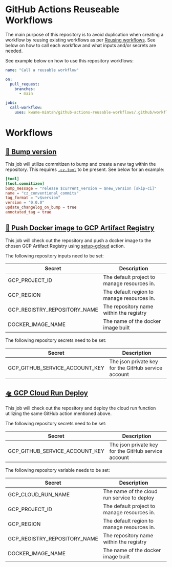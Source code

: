 # GitHub Actions Reuseable Workflows

The main purpose of this repository is to avoid duplication when creating a workflow by reusing existing workflows as per
[Reusing workflows](https://docs.github.com/en/actions/sharing-automations/reusing-workflows). See below on how to call each
workflow and what inputs and/or secrets are needed.

See example below on how to use this repository workflows:

```yaml
name: "Call a reusable workflow"

on:
  pull_request:
    branches:
      - main

jobs:
  call-workflow:
    uses: kwame-mintah/github-actions-reusable-workflows/.github/workflows/<name>.yml@v1 # could be branch name or git commit id
```

# Workflows

## [🚧 Bump version](.github/workflows/repository-run-version-bump.yml)

This job will utilize commitizen to bump and create a new tag within the repository. This requires [`.cz.toml`](https://commitizen-tools.github.io/commitizen/config/)
to be present. See below for an example:

```toml
[tool]
[tool.commitizen]
bump_message = "release $current_version → $new_version [skip-ci]"
name = "cz_conventional_commits"
tag_format = "v$version"
version = "0.0.0"
update_changelog_on_bump = true
annotated_tag = true
```

## [🚀 Push Docker image to GCP Artifact Registry](.github/workflows/gcp-docker-build-and-push.yml)

This job will check out the repository and push a docker image to the chosen GCP Artifact Registry using
[setup-gcloud](https://github.com/google-github-actions/setup-gcloud/tree/v2.1.2) action.

The following repository inputs need to be set:

| Secret                       | Description                                 |
| ---------------------------- | ------------------------------------------- |
| GCP_PROJECT_ID               | The default project to manage resources in. |
| GCP_REGION                   | The default region to manage resources in.  |
| GCP_REGISTRY_REPOSITORY_NAME | The repository name within the registry     |
| DOCKER_IMAGE_NAME            | The name of the docker image built          |

The following repository secrets need to be set:

| Secret                         | Description                                         |
| ------------------------------ | --------------------------------------------------- |
| GCP_GITHUB_SERVICE_ACCOUNT_KEY | The json private key for the GitHub service account |

## [🛸 GCP Cloud Run Deploy](.github/workflows/gcp-cloud-run-deploy.yml)

This job will check out the repository and deploy the cloud run function utilizing
the same GitHub action mentioned above.

The following repository secrets need to be set:

| Secret                         | Description                                         |
| ------------------------------ | --------------------------------------------------- |
| GCP_GITHUB_SERVICE_ACCOUNT_KEY | The json private key for the GitHub service account |

The following repository variable needs to be set:

| Secret                       | Description                                 |
| ---------------------------- | ------------------------------------------- |
| GCP_CLOUD_RUN_NAME           | The name of the cloud run service to deploy |
| GCP_PROJECT_ID               | The default project to manage resources in. |
| GCP_REGION                   | The default region to manage resources in.  |
| GCP_REGISTRY_REPOSITORY_NAME | The repository name within the registry     |
| DOCKER_IMAGE_NAME            | The name of the docker image built          |

